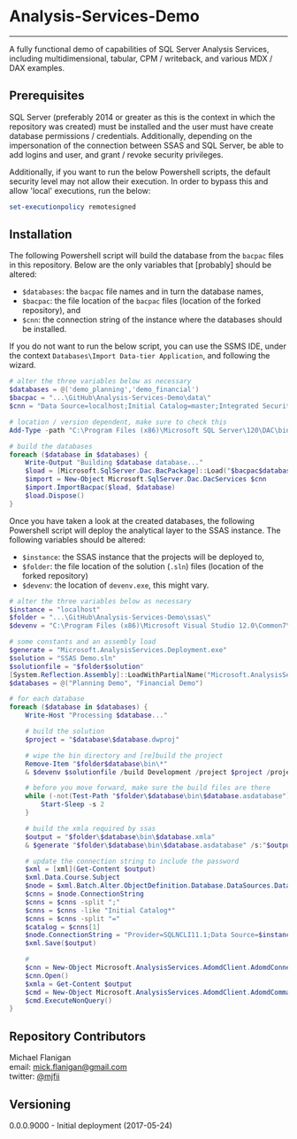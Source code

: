 [//]: # (need to add repository contents to the readme)

# Analysis-Services-Demo  
---  
A fully functional demo of capabilities of SQL Server Analysis Services, including multidimensional, tabular, CPM / writeback, and various MDX / DAX examples.

## Prerequisites
SQL Server (preferably 2014 or greater as this is the context in which the repository was created) must be installed and the user must have create database permissions / credentials.  Additionally, depending on the impersonation of the connection between SSAS and SQL Server, be able to add logins and user, and grant / revoke security privileges. 

Additionally, if you want to run the below Powershell scripts, the default security level may not allow their execution. In order to bypass this and allow 'local' executions, run the below:

```powershell
set-executionpolicy remotesigned
```

## Installation

The following Powershell script will build the database from the `bacpac` files in this repository.  Below are the only variables that [probably] should be altered:
- `$databases`: the `bacpac` file names and in turn the database names,
- `$bacpac`: the file location of the `bacpac` files (location of the forked repository), and
- `$cnn`: the connection string of the instance where the databases should be installed.

If you do not want to run the below script, you can use the SSMS IDE, under the context `Databases\Import Data-tier Application`, and following the wizard.

```powershell
# alter the three variables below as necessary
$databases = @('demo_planning','demo_financial')
$bacpac = "...\GitHub\Analysis-Services-Demo\data\"
$cnn = "Data Source=localhost;Initial Catalog=master;Integrated Security=True;Connection Timeout=0;"

# location / version dependent, make sure to check this
Add-Type -path "C:\Program Files (x86)\Microsoft SQL Server\120\DAC\bin\Microsoft.SqlServer.Dac.dll" 

# build the databases
foreach ($database in $databases) {
    Write-Output "Building $database database..."
    $load = [Microsoft.SqlServer.Dac.BacPackage]::Load("$bacpac$database.bacpac")
    $import = New-Object Microsoft.SqlServer.Dac.DacServices $cnn
    $import.ImportBacpac($load, $database)
    $load.Dispose()
}
```

Once you have taken a look at the created databases, the following Powershell script will deploy the analytical layer to the SSAS instance. The following variables should be altered:
- `$instance`: the SSAS instance that the projects will be deployed to,
- `$folder`:  the file location of the solution (`.sln`) files (location of the forked repository)
- `$devenv`: the location of `devenv.exe`, this might vary.

```powershell
# alter the three variables below as necessary
$instance = "localhost"
$folder = "...\GitHub\Analysis-Services-Demo\ssas\"
$devenv = "C:\Program Files (x86)\Microsoft Visual Studio 12.0\Common7\IDE\devenv.exe"

# some constants and an assembly load
$generate = "Microsoft.AnalysisServices.Deployment.exe"
$solution = "SSAS Demo.sln"
$solutionfile = "$folder$solution"
[System.Reflection.Assembly]::LoadWithPartialName("Microsoft.AnalysisServices.AdomdClient") # risk of deprecation
$databases = @("Planning Demo", "Financial Demo")

# for each database
foreach ($database in $databases) {
    Write-Host "Processing $database..."

    # build the solution
    $project = "$database\$database.dwproj"

    # wipe the bin directory and [re]build the project
    Remove-Item "$folder$database\bin\*"
    & $devenv $solutionfile /build Development /project $project /projectconfig Development

    # before you move forward, make sure the build files are there
    while (-not(Test-Path "$folder\$database\bin\$database.asdatabase")) {
        Start-Sleep -s 2
    }

    # build the xmla required by ssas
    $output = "$folder\$database\bin\$database.xmla"
    & $generate "$folder\$database\bin\$database.asdatabase" /s:"$output.log" /o:$output

    # update the connection string to include the password
    $xml = [xml](Get-Content $output)
    $xml.Data.Course.Subject
    $node = $xml.Batch.Alter.ObjectDefinition.Database.DataSources.DataSource
    $cnns = $node.ConnectionString
    $cnns = $cnns -split ";"
    $cnns = $cnns -like "Initial Catalog*"
    $cnns = $cnns -split "="
    $catalog = $cnns[1]
    $node.ConnectionString = "Provider=SQLNCLI11.1;Data Source=$instance;Persist Security Info=True;User ID=demo_reader;Initial Catalog=$catalog;Password=demo_reader"
    $xml.Save($output)

    # 
    $cnn = New-Object Microsoft.AnalysisServices.AdomdClient.AdomdConnection “Data Source=$instance”
    $cnn.Open()
    $xmla = Get-Content $output
    $cmd = New-Object Microsoft.AnalysisServices.AdomdClient.AdomdCommand $xmla, $cnn
    $cmd.ExecuteNonQuery()
}
```

## Repository Contributors

Michael Flanigan  
email: [mick.flanigan@gmail.com](mick.flanigan@gmail.com)  
twitter: [@mjfii](https://twitter.com/mjfii)  

## Versioning

0.0.0.9000 - Initial deployment (2017-05-24)